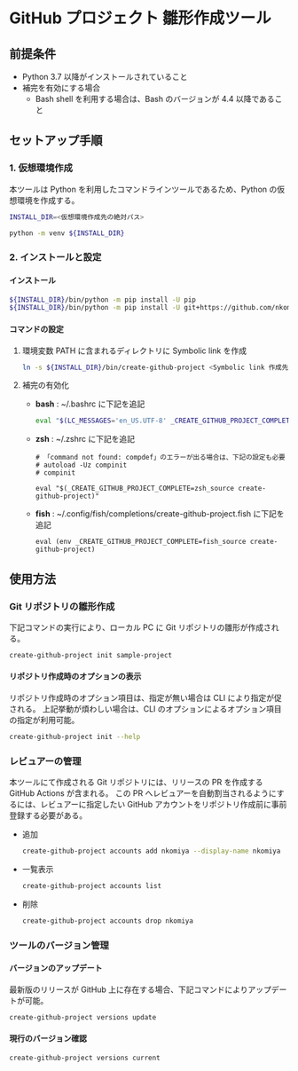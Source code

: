 # GitHub プロジェクト 雛形作成ツール

## 前提条件

- Python 3.7 以降がインストールされていること
- 補完を有効にする場合
    - Bash shell を利用する場合は、Bash のバージョンが 4.4 以降であること

## セットアップ手順

### 1. 仮想環境作成

本ツールは Python を利用したコマンドラインツールであるため、Python の仮想環境を作成する。

```bash
INSTALL_DIR=<仮想環境作成先の絶対パス>

python -m venv ${INSTALL_DIR}
```

### 2. インストールと設定

#### インストール

```bash
${INSTALL_DIR}/bin/python -m pip install -U pip
${INSTALL_DIR}/bin/python -m pip install -U git+https://github.com/nkomiya/create-github-project@v0.3.2
```

#### コマンドの設定

1. 環境変数 PATH に含まれるディレクトリに Symbolic link を作成

    ```bash
    ln -s ${INSTALL_DIR}/bin/create-github-project <Symbolic link 作成先>
    ```

1. 補完の有効化

    - **bash** : ~/.bashrc に下記を追記

        ```bash
        eval "$(LC_MESSAGES='en_US.UTF-8' _CREATE_GITHUB_PROJECT_COMPLETE=bash_source create-github-project)"
        ```

    - **zsh** : ~/.zshrc に下記を追記

        ```shell
        # 「command not found: compdef」のエラーが出る場合は、下記の設定も必要
        # autoload -Uz compinit
        # compinit

        eval "$(_CREATE_GITHUB_PROJECT_COMPLETE=zsh_source create-github-project)"
        ```

    - **fish** : ~/.config/fish/completions/create-github-project.fish に下記を追記

        ```shell
        eval (env _CREATE_GITHUB_PROJECT_COMPLETE=fish_source create-github-project)
        ```

## 使用方法

### Git リポジトリの雛形作成

下記コマンドの実行により、ローカル PC に Git リポジトリの雛形が作成される。

```bash
create-github-project init sample-project
```

#### リポジトリ作成時のオプションの表示

リポジトリ作成時のオプション項目は、指定が無い場合は CLI により指定が促される。
上記挙動が煩わしい場合は、CLI のオプションによるオプション項目の指定が利用可能。

```bash
create-github-project init --help
```

### レビュアーの管理

本ツールにて作成される Git リポジトリには、リリースの PR を作成する GitHub Actions が含まれる。
この PR へレビュアーを自動割当されるようにするには、レビュアーに指定したい GitHub アカウントをリポジトリ作成前に事前登録する必要がある。

- 追加

    ```bash
    create-github-project accounts add nkomiya --display-name nkomiya
    ```

- 一覧表示

    ```bash
    create-github-project accounts list
    ```

- 削除

    ```bash
    create-github-project accounts drop nkomiya
    ```

### ツールのバージョン管理

#### バージョンのアップデート

最新版のリリースが GitHub 上に存在する場合、下記コマンドによりアップデートが可能。

```bash
create-github-project versions update
```

#### 現行のバージョン確認

```bash
create-github-project versions current
```
